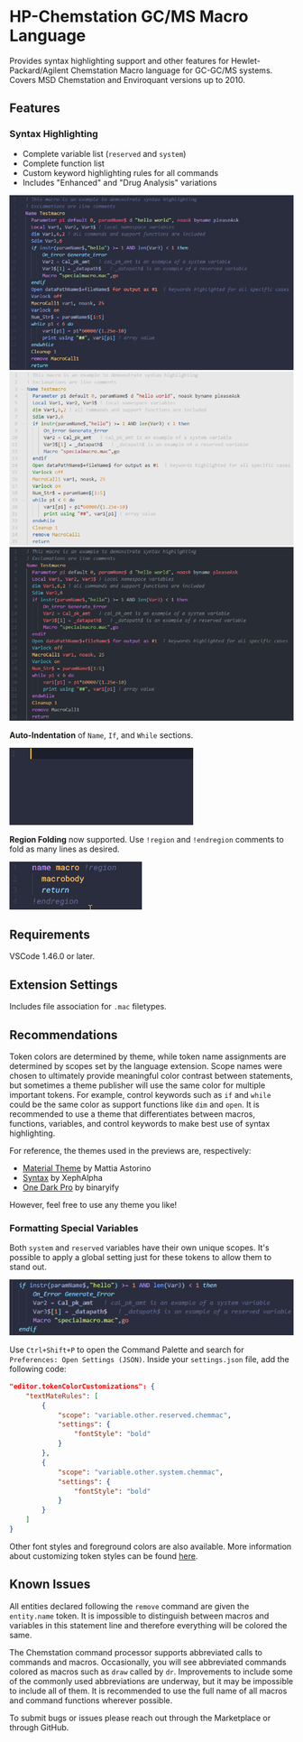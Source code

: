 # HP-Chemstation GC/MS Macro Language

Provides syntax highlighting support and other features for Hewlet-Packard/Agilent Chemstation Macro language for GC-GC/MS systems. Covers MSD Chemstation and Enviroquant versions up to 2010. 

## Features

### **Syntax Highlighting**
   
* Complete variable list (`reserved` and `system`)
* Complete function list
* Custom keyword highlighting rules for all commands
* Includes "Enhanced" and "Drug Analysis" variations

![Syntax Highlighting](images/syntax1.PNG)
![Syntax Highlighting](images/syntax2.PNG)
![Syntax Highlighting](images/syntax3.PNG)


**Auto-Indentation** of `Name`, `If`, and `While` sections.

![AutoIndent](images/AutoIndent.gif)

**Region Folding** now supported. Use `!region` and `!endregion` comments to fold as many lines as desired.

![regionfolding](images/folding.gif)

## Requirements
 
VSCode 1.46.0 or later.

## Extension Settings

Includes file association for `.mac` filetypes.


## Recommendations

Token colors are determined by theme, while token name assignments are determined by scopes set by the language extension. Scope names were chosen to ultimately provide meaningful color contrast between statements, but sometimes a theme publisher will use the same color for multiple important tokens. For example, control keywords such as `if` and `while` could be the same color as support functions like `dim` and `open`. It is recommended to use a theme that differentiates between macros, functions, variables, and control keywords to make best use of syntax highlighting. 

For reference, the themes used in the previews are, respectively:
* [Material Theme](https://marketplace.visualstudio.com/items?itemName=Equinusocio.vsc-material-theme) by Mattia Astorino
* [Syntax](https://marketplace.visualstudio.com/items?itemName=XephAlpha.syntax) by XephAlpha
* [One Dark Pro](https://marketplace.visualstudio.com/items?itemName=zhuangtongfa.Material-theme) by binaryify

However, feel free to use any theme you like!

### **Formatting Special Variables**

Both `system` and `reserved` variables have their own unique scopes. It's possible to apply a global setting just for these tokens to allow them to stand out. 

![Bold](images/bold.PNG)

Use `Ctrl+Shift+P` to open the Command Palette and search for `Preferences: Open Settings (JSON)`. Inside your `settings.json` file, add the following code:

``` JSON   
"editor.tokenColorCustomizations": {
    "textMateRules": [
        {
            "scope": "variable.other.reserved.chemmac",
            "settings": {
                "fontStyle": "bold"
            }
        },
        {
            "scope": "variable.other.system.chemmac",
            "settings": {
                "fontStyle": "bold"
            }
        }
    ]
}
```

Other font styles and foreground colors are also available. More information about customizing token styles can be found [here](https://code.visualstudio.com/docs/getstarted/themes#_editor-syntax-highlighting). 

## Known Issues

All entities declared following the `remove` command are given the `entity.name` token. It is impossible to distinguish between macros and variables in this statement line and therefore everything will be colored the same.

The Chemstation command processor supports abbreviated calls to commands and macros. Occasionally, you will see abbreviated commands colored as macros such as `draw` called by `dr`. Improvements to include some of the commonly used abbreviations are underway, but it may be impossible to include all of them. It is recommended to use the full name of all macros and command functions wherever possible. 

To submit bugs or issues please reach out through the Marketplace or through GitHub.
